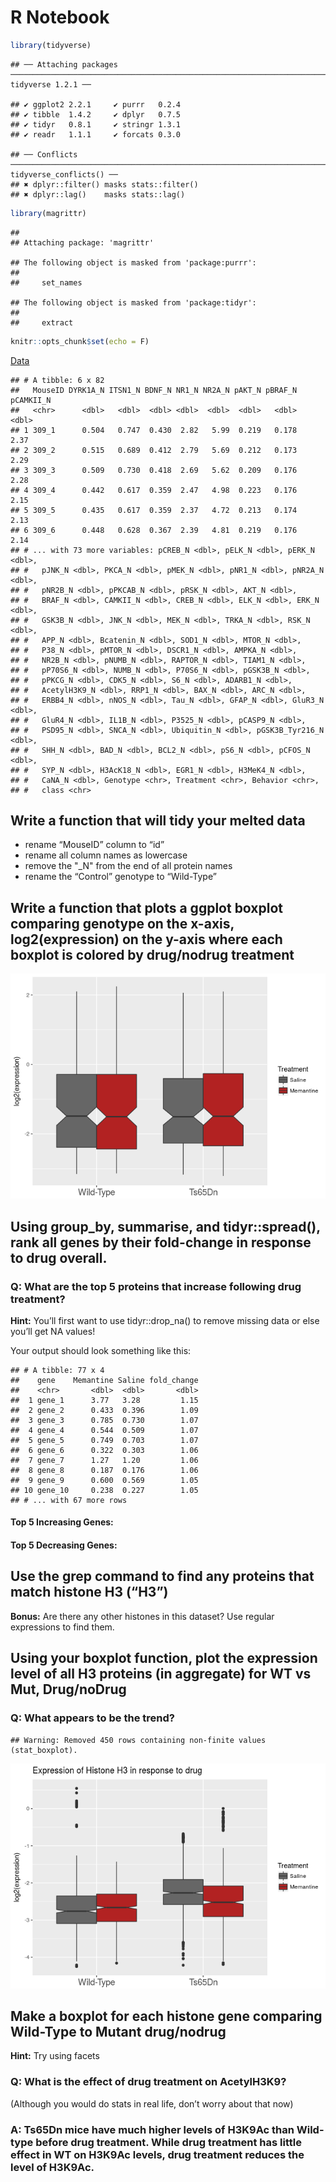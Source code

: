 R Notebook
================

``` r
library(tidyverse)
```

    ## ── Attaching packages ──────────────────────────────────────────────────────────────────────────── tidyverse 1.2.1 ──

    ## ✔ ggplot2 2.2.1     ✔ purrr   0.2.4
    ## ✔ tibble  1.4.2     ✔ dplyr   0.7.5
    ## ✔ tidyr   0.8.1     ✔ stringr 1.3.1
    ## ✔ readr   1.1.1     ✔ forcats 0.3.0

    ## ── Conflicts ─────────────────────────────────────────────────────────────────────────────── tidyverse_conflicts() ──
    ## ✖ dplyr::filter() masks stats::filter()
    ## ✖ dplyr::lag()    masks stats::lag()

``` r
library(magrittr)
```

    ## 
    ## Attaching package: 'magrittr'

    ## The following object is masked from 'package:purrr':
    ## 
    ##     set_names

    ## The following object is masked from 'package:tidyr':
    ## 
    ##     extract

``` r
knitr::opts_chunk$set(echo = F)
```

[Data](https://archive.ics.uci.edu/ml/datasets/Mice+Protein+Expression)

    ## # A tibble: 6 x 82
    ##   MouseID DYRK1A_N ITSN1_N BDNF_N NR1_N NR2A_N pAKT_N pBRAF_N pCAMKII_N
    ##   <chr>      <dbl>   <dbl>  <dbl> <dbl>  <dbl>  <dbl>   <dbl>     <dbl>
    ## 1 309_1      0.504   0.747  0.430  2.82   5.99  0.219   0.178      2.37
    ## 2 309_2      0.515   0.689  0.412  2.79   5.69  0.212   0.173      2.29
    ## 3 309_3      0.509   0.730  0.418  2.69   5.62  0.209   0.176      2.28
    ## 4 309_4      0.442   0.617  0.359  2.47   4.98  0.223   0.176      2.15
    ## 5 309_5      0.435   0.617  0.359  2.37   4.72  0.213   0.174      2.13
    ## 6 309_6      0.448   0.628  0.367  2.39   4.81  0.219   0.176      2.14
    ## # ... with 73 more variables: pCREB_N <dbl>, pELK_N <dbl>, pERK_N <dbl>,
    ## #   pJNK_N <dbl>, PKCA_N <dbl>, pMEK_N <dbl>, pNR1_N <dbl>, pNR2A_N <dbl>,
    ## #   pNR2B_N <dbl>, pPKCAB_N <dbl>, pRSK_N <dbl>, AKT_N <dbl>,
    ## #   BRAF_N <dbl>, CAMKII_N <dbl>, CREB_N <dbl>, ELK_N <dbl>, ERK_N <dbl>,
    ## #   GSK3B_N <dbl>, JNK_N <dbl>, MEK_N <dbl>, TRKA_N <dbl>, RSK_N <dbl>,
    ## #   APP_N <dbl>, Bcatenin_N <dbl>, SOD1_N <dbl>, MTOR_N <dbl>,
    ## #   P38_N <dbl>, pMTOR_N <dbl>, DSCR1_N <dbl>, AMPKA_N <dbl>,
    ## #   NR2B_N <dbl>, pNUMB_N <dbl>, RAPTOR_N <dbl>, TIAM1_N <dbl>,
    ## #   pP70S6_N <dbl>, NUMB_N <dbl>, P70S6_N <dbl>, pGSK3B_N <dbl>,
    ## #   pPKCG_N <dbl>, CDK5_N <dbl>, S6_N <dbl>, ADARB1_N <dbl>,
    ## #   AcetylH3K9_N <dbl>, RRP1_N <dbl>, BAX_N <dbl>, ARC_N <dbl>,
    ## #   ERBB4_N <dbl>, nNOS_N <dbl>, Tau_N <dbl>, GFAP_N <dbl>, GluR3_N <dbl>,
    ## #   GluR4_N <dbl>, IL1B_N <dbl>, P3525_N <dbl>, pCASP9_N <dbl>,
    ## #   PSD95_N <dbl>, SNCA_N <dbl>, Ubiquitin_N <dbl>, pGSK3B_Tyr216_N <dbl>,
    ## #   SHH_N <dbl>, BAD_N <dbl>, BCL2_N <dbl>, pS6_N <dbl>, pCFOS_N <dbl>,
    ## #   SYP_N <dbl>, H3AcK18_N <dbl>, EGR1_N <dbl>, H3MeK4_N <dbl>,
    ## #   CaNA_N <dbl>, Genotype <chr>, Treatment <chr>, Behavior <chr>,
    ## #   class <chr>

## Write a function that will tidy your melted data

  - rename “MouseID” column to “id”
  - rename all column names as lowercase
  - remove the "\_N" from the end of all protein names
  - rename the “Control” genotype to
“Wild-Type”

## Write a function that plots a ggplot boxplot comparing genotype on the x-axis, log2(expression) on the y-axis where each boxplot is colored by drug/nodrug treatment

![](project_files/figure-gfm/unnamed-chunk-6-1.png)<!-- -->

## Using group\_by, summarise, and tidyr::spread(), rank all genes by their fold-change in response to drug overall.

### Q: What are the top 5 proteins that increase following drug treatment?

**Hint:** You’ll first want to use tidyr::drop\_na() to remove missing
data or else you’ll get NA values\!

Your output should look something like this:

    ## # A tibble: 77 x 4
    ##    gene    Memantine Saline fold_change
    ##    <chr>       <dbl>  <dbl>       <dbl>
    ##  1 gene_1      3.77   3.28         1.15
    ##  2 gene_2      0.433  0.396        1.09
    ##  3 gene_3      0.785  0.730        1.07
    ##  4 gene_4      0.544  0.509        1.07
    ##  5 gene_5      0.749  0.703        1.07
    ##  6 gene_6      0.322  0.303        1.06
    ##  7 gene_7      1.27   1.20         1.06
    ##  8 gene_8      0.187  0.176        1.06
    ##  9 gene_9      0.600  0.569        1.05
    ## 10 gene_10     0.238  0.227        1.05
    ## # ... with 67 more rows

#### Top 5 Increasing Genes:

#### Top 5 Decreasing Genes:

## Use the grep command to find any proteins that match histone H3 (“H3”)

**Bonus:** Are there any other histones in this dataset? Use regular
expressions to find
them.

## Using your boxplot function, plot the expression level of all H3 proteins (in aggregate) for WT vs Mut, Drug/noDrug

### Q: What appears to be the trend?

    ## Warning: Removed 450 rows containing non-finite values (stat_boxplot).

![](project_files/figure-gfm/unnamed-chunk-11-1.png)<!-- -->

## Make a boxplot for each histone gene comparing Wild-Type to Mutant drug/nodrug

**Hint:** Try using facets

### Q: What is the effect of drug treatment on AcetylH3K9?

(Although you would do stats in real life, don’t worry about that
now)

### A: Ts65Dn mice have much higher levels of H3K9Ac than Wild-type before drug treatment. While drug treatment has little effect in WT on H3K9Ac levels, drug treatment reduces the level of H3K9Ac.
